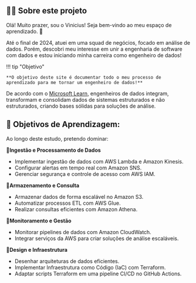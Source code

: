 ## **👨‍💻 Sobre este projeto**

Olá! Muito prazer, sou o Vinicius! Seja bem-vindo ao meu espaço de aprendizado. 🚀

Até o final de 2024, atuei em uma squad de negócios, focado em análise de dados. Porém, descobri meu interesse em unir a engenharia de software com dados e estou iniciando minha carreira como engenheiro de dados!

!!! tip "Objetivo"

	**O objetivo deste site é documentar todo o meu processo de aprendizado para me tornar um engenheiro de dados!**

De acordo com o [Microsoft Learn](https://learn.microsoft.com/pt-br/training/career-paths/data-engineer), engenheiros de dados integram, transformam e consolidam dados de sistemas estruturados e não estruturados, criando bases sólidas para soluções de análise. 

## **🎯 Objetivos de Aprendizagem:**

Ao longo deste estudo, pretendo dominar:

**🔹Ingestão e Processamento de Dados**

- Implementar ingestão de dados com AWS Lambda e Amazon Kinesis.
- Configurar alertas em tempo real com Amazon SNS.
- Gerenciar segurança e controle de acesso com AWS IAM.

**🔹Armazenamento e Consulta**

- Armazenar dados de forma escalável no Amazon S3.
- Automatizar processos ETL com AWS Glue.
- Realizar consultas eficientes com Amazon Athena.

**🔹Monitoramento e Gestão**

- Monitorar pipelines de dados com Amazon CloudWatch.
- Integrar serviços da AWS para criar soluções de análise escaláveis.

**🔹Design e Infraestrutura**

- Desenhar arquiteturas de dados eficientes.
- Implementar Infraestrutura como Código (IaC) com Terraform.
- Adaptar scripts Terraform em uma pipeline CI/CD no GitHub Actions.
